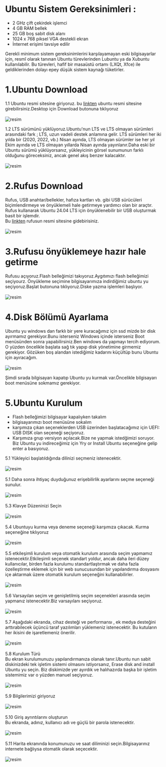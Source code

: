 # Ubuntu Sistem Gereksinimleri :
- 2 GHz çift çekirdek işlemci <br>
- 4 GB RAM bellek <br>
- 25 GB boş sabit disk alanı <br>
- 1024 x 768 piksel VGA destekli ekran <br>
- İnternet erişimi tavsiye edilir <br>

Gerekli minimum sistem gereksinimlerini karşılayamayan eski bilgisayarlar için, resmî olarak tanınan Ubuntu türevlerinden Lubuntu ya da Xubuntu kullanılabilir. Bu türevleri, hafif bir masaüstü ortamı (LXQt, Xfce) ile geldiklerinden dolayı epey düşük sistem kaynağı tüketirler.

# 1.Ubuntu Download
1.1
Ubuntu resmi sitesine giriyoruz. bu [linkten](www.ubuntu.com) ubuntu resmi sitesine girebilirsiniz.Desktop için Download butonuna tıklıyoruz <br><br>
![resim](resim1.png)

1.2
LTS sürümünü yüklüyoruz.Ubuntu'nun LTS ve LTS olmayan sürümleri arasındaki fark ; LTS, uzun vadeli destek anlamına gelir. LTS sürümleri her iki yılda bir (2020, 2022, vb.) Nisan ayında, LTS olmayan sürümler ise her yıl Ekim ayında ve LTS olmayan yıllarda Nisan ayında yayınlanır.Daha eski bir Ubuntu sürümü yüklüyorsanız, yükleyicinin görsel sunumunun farklı olduğunu göreceksiniz, ancak genel akış benzer kalacaktır.<br><br>
![resim](resim2.png)

# 2.Rufus Download 
Rufus, USB anahtar/bellekler, hafıza kartları vb. gibi USB sürücüleri biçimlendirmeye ve önyüklemeli hale getirmeye yardımcı olan bir araçtır. Rufus kullanarak Ubuntu 24.04 LTS için önyüklenebilir bir USB oluşturmak basit bir işlemdir.<br>
Bu [linkten](www.rufus.com) rufusun resmi sitesine gidebirisiniz.<br><br>
![resim](resim3.png)

# 3.Rufusu önyüklemeye hazır hale getirme
Rufusu açıyoruz.Flash belleğimizi takıyoruz.Aygıtımızı flash belleğimizi seçiyourz. Önyükleme seçimine bilgisayarımıza indirdiğimiz ubuntu yu seçiyoruz.Başlat butonuna tıklıyoruz.Diske yazma işlemleri başlıyor.<br><br>
![resim](resim_2024-10-26_231839525.png)

# 4.Disk Bölümü Ayarlama 
Ubuntu yu windows dan farklı bir yere kuracağımız için ssd mizde bir disk ayırmamız gerekiyor.Bunu isterseniz Windows içinde isterseniz Boot menüsünden sonra yapabilirsiniz.Ben windows da yapmayı tercih ediyorum. O yüzden öncelikle başlata sağ tık yapıp disk yönetimine girmemiz gerekiyor.
Gözüken boş alandan istediğimiz kadarını küçültüp bunu Ubuntu için ayıracağım.<br><br>
![resim](resim5.png)

Şimdi sırada bilgisayarı kapatıp Ubuntu yu kurmak var.Öncelikle bilgisayarı boot menüsüne sokmamız gerekiyor.

# 5.Ubuntu Kurulum 
- Flash belleğimizi bilgisayar kapalıyken takalım
- bilgisayarımızı boot menüsüne sokalım
- karşımıza çıkan seçeneklerden USB üzerinden başlatacağımız için UEFI: USB DISK olan seçeneği seçiyoruz.
- Karşımıza grup versiyon açılacak.Bize ne yapmak istedğimizi soruyor. Biz Ubuntu yu indireceğimiz için Yry or Install Ubuntu seçeneğine gelip enter a basıyoruz.

5.1 Yükleyici başlatıldığında dilinizi seçmeniz istenecektir.<br><br>
![resim](u1.jpeg)<br><br>
5.1 Daha sonra ihtiyaç duyduğunuz erişebilirlik ayarlarını seçme seçeneği sunulur.<br><br>
![resim](u2.jpeg)<br><br>
5.3 Klavye Düzeninizi Seçin <br><br>
![resim](u3.jpeg)<br><br>
5.4 Ubuntuyu kurma veya deneme seçeneği karşımıza çıkacak. Kurma seçeneğine tıklıyoruz<br><br>
![resim](u4.jpeg)<br><br>
5.5 etkileşimli kurulum veya otomatik kurulum arasında seçim yapmamız istenecektir.Etkileşimli seçenek standart yoldur, ancak daha ileri düzey kullanıcılar, birden fazla kurulumu standartlaştırmak ve daha fazla özelleştirme eklemek için bir web sunucusundan bir yapılandırma dosyasını içe aktarmak üzere otomatik kurulum seçeneğini kullanabilirler. <br><br>
![resim](u5.jpeg)<br><br>
5.6 Varsayılan seçim ve genişletilmiş seçim seçenekleri arasında seçim yapmanız istenecektir.Biz varsayılanı seçiyoruz. <br><br>
![resim](u6.jpeg)<br><br>
5.7 Aşağıdaki ekranda, cihaz desteği ve performansı , ek medya desteğini arttırabilecek üçüncü taraf yazılımları yüklemeniz istenecektir. Bu kutuların her ikisini de işaretlemeniz önerilir.<br><br>
![resim](u7.jpeg)<br><br>
5.8 Kurulum Türü <br>
Bu ekran kurulumunuzu yapılandırmanıza olanak tanır.Ubuntu nun sabit diskinizdeki tek işletim sistemi olmasını istiyorsanız, Erase disk and install Ubuntu yu seçin. Biz diskimizde yer ayırdık ve halıhazırda başka bir işletim sistemimiz var o yüzden manuel seçiyoruz.<br><br>
![resim](r1.jpeg)<br><br>
5.9 Bilgilerimizi giriyoruz <br><br>
![resim](r2.jpeg)<br><br>
5.10 Giriş ayrıntılarını oluşturun <br>
Bu ekranda, adınız, kullanıcı adı ve güçlü bir parola istenecektir. <br><br>
![resim](r3.jpeg)<br><br>
5.11 Harita ekranında konumunuzu ve saat diliminizi seçin.Bilgisayarınız internete bağlıysa otomatik olarak seçecektir. <br><br>
![resim](r4.jpeg)<br><br>











